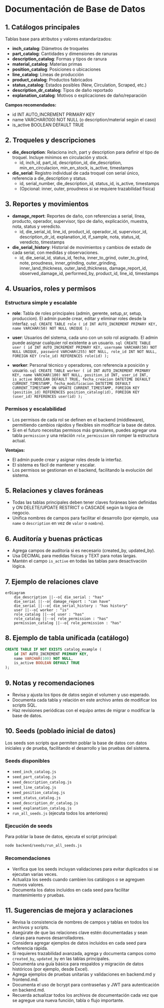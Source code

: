 
# Documentación de Base de Datos

## 1. Catálogos principales

Tablas base para atributos y valores estandarizados:

- **inch_catalog**: Diámetros de troqueles
- **part_catalog**: Cantidades y dimensiones de ranuras
- **description_catalog**: Formas y tipos de ranura
- **material_catalog**: Materias primas
- **position_catalog**: Posiciones o ubicaciones
- **line_catalog**: Líneas de producción
- **product_catalog**: Productos fabricados
- **status_catalog**: Estados posibles (New, Circulation, Scraped, etc.)
- **description_dr_catalog**: Tipos de daño reportado
- **explanation_catalog**: Motivos o explicaciones de daño/reparación

**Campos recomendados:**
- id INT AUTO_INCREMENT PRIMARY KEY
- name VARCHAR(100) NOT NULL (o description/material según el caso)
- is_active BOOLEAN DEFAULT TRUE

## 2. Troqueles y descripciones

- **die_description**: Relaciona inch, part y description para definir el tipo de troquel. Incluye mínimos en circulación y stock.
	- id, inch_id, part_id, description_id, die_description, min_en_circulacion, min_en_stock, is_active, timestamps
- **die_serial**: Registro individual de cada troquel con serial único, referencia a die_description y status.
	- id, serial_number, die_description_id, status_id, is_active, timestamps
	- (Opcional: inner, outer, proudness si se requiere trazabilidad física)

## 3. Reportes y movimientos

- **damage_report**: Reportes de daño, con referencias a serial, línea, producto, operador, supervisor, tipo de daño, explicación, muestra, nota, status y veredicto.
	- id, die_serial_id, line_id, product_id, operador_id, supervisor_id, description_dr_id, explanation_id, if_sample, nota, status_id, veredicto, timestamps
- **die_serial_history**: Historial de movimientos y cambios de estado de cada serial, con medidas y observaciones.
	- id, die_serial_id, status_id, fecha, inner_to_grind, outer_to_grind, note, proudness, inner_grinding, outer_grinding, inner_land_thickness, outer_land_thickness, damage_report_id, observed_damage_id, performed_by, product_id, line_id, timestamps


## 4. Usuarios, roles y permisos

### Estructura simple y escalable

- **role**: Tabla de roles principales (admin, gerente, setup_sr, setup, produccion). El admin puede crear, editar y eliminar roles desde la interfaz.
		```sql
		CREATE TABLE role (
			id INT AUTO_INCREMENT PRIMARY KEY,
			name VARCHAR(50) NOT NULL UNIQUE
		);
		```

- **user**: Usuarios del sistema, cada uno con un solo rol asignado. El admin puede asignar cualquier rol existente a un usuario.
		```sql
		CREATE TABLE user (
			id INT AUTO_INCREMENT PRIMARY KEY,
			username VARCHAR(50) NOT NULL UNIQUE,
			password VARCHAR(255) NOT NULL,
			role_id INT NOT NULL,
			FOREIGN KEY (role_id) REFERENCES role(id)
		);
		```

- **worker**: Personal técnico y operadores, con referencia a posición y usuario.
		```sql
		CREATE TABLE worker (
			id INT AUTO_INCREMENT PRIMARY KEY,
			name VARCHAR(100) NOT NULL,
			position_id INT,
			user_id INT,
			is_active BOOLEAN DEFAULT TRUE,
			fecha_creacion DATETIME DEFAULT CURRENT_TIMESTAMP,
			fecha_modificacion DATETIME DEFAULT CURRENT_TIMESTAMP ON UPDATE CURRENT_TIMESTAMP,
			FOREIGN KEY (position_id) REFERENCES position_catalog(id),
			FOREIGN KEY (user_id) REFERENCES user(id)
		);
		```

### Permisos y escalabilidad

- Los permisos de cada rol se definen en el backend (middleware), permitiendo cambios rápidos y flexibles sin modificar la base de datos.
- Si en el futuro necesitas permisos más granulares, puedes agregar una tabla `permission` y una relación `role_permission` sin romper la estructura actual.

**Ventajas:**
- El admin puede crear y asignar roles desde la interfaz.
- El sistema es fácil de mantener y escalar.
- Los permisos se gestionan en el backend, facilitando la evolución del sistema.

## 5. Relaciones y claves foráneas

- Todas las tablas principales deben tener claves foráneas bien definidas y ON DELETE/UPDATE RESTRICT o CASCADE según la lógica de negocio.
- Unifica nombres de campos para facilitar el desarrollo (por ejemplo, usa `name` o `description` en vez de `valor` o `nombre`).

## 6. Auditoría y buenas prácticas

- Agrega campos de auditoría si es necesario (created_by, updated_by).
- Usa DECIMAL para medidas físicas y TEXT para notas largas.
- Mantén el campo `is_active` en todas las tablas para desactivación lógica.

## 7. Ejemplo de relaciones clave

```mermaid
erDiagram
	die_description ||--o{ die_serial : "has"
	die_serial ||--o{ damage_report : "can have"
	die_serial ||--o{ die_serial_history : "has history"
	user ||--o{ worker : "is"
	role_catalog ||--o{ user : "has"
	role_catalog ||--o{ role_permission : "has"
	permission_catalog ||--o{ role_permission : "has"
```

## 8. Ejemplo de tabla unificada (catálogo)

```sql
CREATE TABLE IF NOT EXISTS catalog_example (
	id INT AUTO_INCREMENT PRIMARY KEY,
	name VARCHAR(100) NOT NULL,
	is_active BOOLEAN DEFAULT TRUE
);
```



## 9. Notas y recomendaciones

- Revisa y ajusta los tipos de datos según el volumen y uso esperado.
- Documenta cada tabla y relación en este archivo antes de modificar los scripts SQL.
- Haz revisiones periódicas con el equipo antes de migrar o modificar la base de datos.

## 10. Seeds (poblado inicial de datos)

Los seeds son scripts que permiten poblar la base de datos con datos iniciales y de prueba, facilitando el desarrollo y las pruebas del sistema.

### Seeds disponibles

- `seed_inch_catalog.js`
- `seed_part_catalog.js`
- `seed_description_catalog.js`
- `seed_line_catalog.js`
- `seed_position_catalog.js`
- `seed_status_catalog.js`
- `seed_description_dr_catalog.js`
- `seed_explanation_catalog.js`
- `run_all_seeds.js` (ejecuta todos los anteriores)

### Ejecución de seeds

Para poblar la base de datos, ejecuta el script principal:
```bash
node backend/seeds/run_all_seeds.js
```

### Recomendaciones

- Verifica que los seeds incluyan validaciones para evitar duplicados si se ejecutan varias veces.
- Actualiza los seeds cuando cambien los catálogos o se agreguen nuevos valores.
- Documenta los datos incluidos en cada seed para facilitar mantenimiento y pruebas.


## 11. Sugerencias de mejora y aclaraciones

- Revisa la consistencia de nombres de campos y tablas en todos los archivos y scripts.
- Asegúrate de que las relaciones clave estén documentadas y sean claras para nuevos desarrolladores.
- Considera agregar ejemplos de datos incluidos en cada seed para referencia rápida.
- Si requieres trazabilidad avanzada, agrega y documenta campos como `created_by`, `updated_by` en las tablas principales.
- Documenta una guía básica para respaldos y migración de datos históricos (por ejemplo, desde Excel).
- Agrega ejemplos de pruebas unitarias y validaciones en backend.md y frontend.md.
- Documenta el uso de bcrypt para contraseñas y JWT para autenticación en backend.md.
- Recuerda actualizar todos los archivos de documentación cada vez que se agregue una nueva función, tabla o flujo importante.
